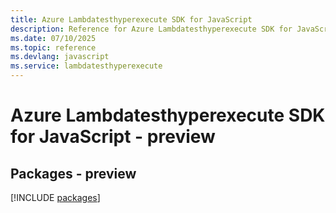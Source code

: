 ```yaml
---
title: Azure Lambdatesthyperexecute SDK for JavaScript
description: Reference for Azure Lambdatesthyperexecute SDK for JavaScript
ms.date: 07/10/2025
ms.topic: reference
ms.devlang: javascript
ms.service: lambdatesthyperexecute
---
```

# Azure Lambdatesthyperexecute SDK for JavaScript - preview
## Packages - preview
[!INCLUDE [packages](lambdatesthyperexecute-index.md)]